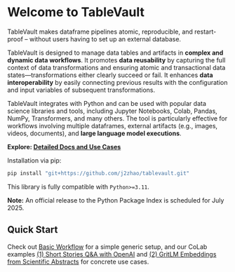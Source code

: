 # Welcome to TableVault

TableVault makes dataframe pipelines atomic, reproducible, and restart-proof – without users having to set up an external database.

TableVault is designed to manage data tables and artifacts in **complex and dynamic data workflows**. It promotes **data reusability** by capturing the full context of data transformations and ensuring atomic and transactional data states—transformations either clearly succeed or fail. It enhances **data interoperability** by easily connecting previous results with the configuration and input variables of subsequent transformations.

TableVault integrates with Python and can be used with popular data science libraries and tools, including Jupyter Notebooks, Colab, Pandas, NumPy, Transformers, and many others. The tool is particularly effective for workflows involving multiple dataframes, external artifacts (e.g., images, videos, documents), and **large language model executions**. 

**Explore: [Detailed Docs and Use Cases](https://j2zhao.github.io/tablevault/)**

Installation via pip:

```bash
pip install "git+https://github.com/j2zhao/tablevault.git"
```

This library is fully compatible with `Python>=3.11`.

**Note:** An official release to the Python Package Index is scheduled for July 2025.

## Quick Start

Check out [Basic Workflow](https://j2zhao.github.io/tablevault/workflows/workflow/) for a simple generic setup, and our CoLab examples [(1) Short Stories Q&A with OpenAI](https://colab.research.google.com/drive/1vHg5Vb8r1Zax2pKLOX6phPEuIDVhFctC?usp=sharing) and  [(2) GritLM Embeddings from Scientific Abstracts](https://colab.research.google.com/drive/1X4tFpPSfMnQ_Ch0nSNUTmiEcT0Eo40Uj?usp=sharing) for concrete use cases.